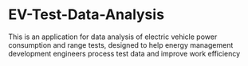 # EV-Test-Data-Analysis
This is an application for data analysis of electric vehicle power consumption and range tests, designed to help energy management development engineers process test data and improve work efficiency
